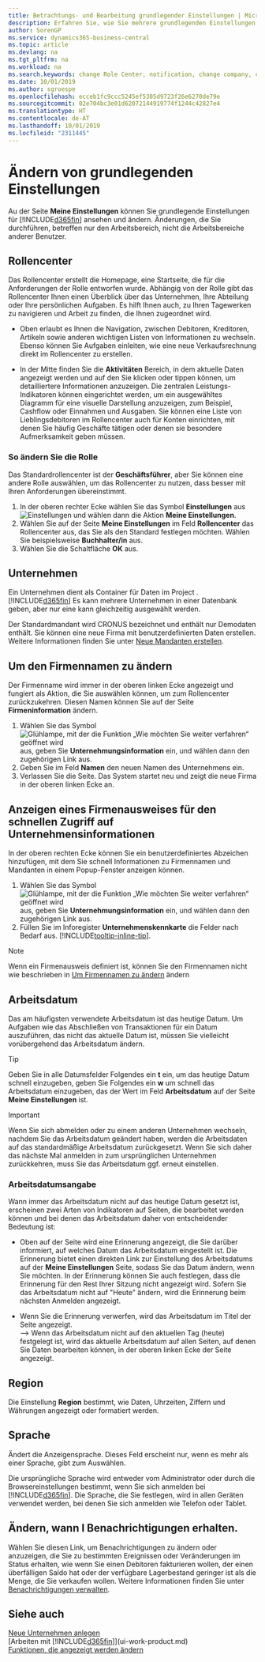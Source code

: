 ```yaml
---
title: Betrachtungs- und Bearbeitung grundlegender Einstellungen | Microsoft Docs
description: Erfahren Sie, wie Sie mehrere grundlegenden Einstellungen einrichten, zum Beispiel im Rollencenter, im Unternehmen oder im Arbeitsdatum.
author: SorenGP
ms.service: dynamics365-business-central
ms.topic: article
ms.devlang: na
ms.tgt_pltfrm: na
ms.workload: na
ms.search.keywords: change Role Center, notification, change company, change work date
ms.date: 10/01/2019
ms.author: sgroespe
ms.openlocfilehash: ecceb1fc9ccc5245ef5305d9723f26e6270de79e
ms.sourcegitcommit: 02e704bc3e01d62072144919774f1244c42827e4
ms.translationtype: HT
ms.contentlocale: de-AT
ms.lasthandoff: 10/01/2019
ms.locfileid: "2311445"
---
```

# <a name="change-basic-settings"></a>Ändern von grundlegenden Einstellungen

Au der Seite **Meine Einstellungen** können Sie grundlegende Einstellungen für [!INCLUDE[d365fin](includes/d365fin_md.md)] ansehen und ändern. Änderungen, die Sie durchführen, betreffen nur den Arbeitsbereich, nicht die Arbeitsbereiche anderer Benutzer.  

## <a name="role-center"></a> Rollencenter
Das Rollencenter erstellt die Homepage, eine Startseite, die für die Anforderungen der Rolle entworfen wurde. Abhängig von der Rolle gibt das Rollencenter Ihnen einen Überblick über das Unternehmen, Ihre Abteilung oder Ihre persönlichen Aufgaben. Es hilft Ihnen auch, zu Ihren Tagewerken zu navigieren und Arbeit zu finden, die Ihnen zugeordnet wird.

-   Oben erlaubt es Ihnen die Navigation, zwischen Debitoren, Kreditoren, Artikeln sowie anderen wichtigen Listen von Informationen zu wechseln. Ebenso können Sie Aufgaben einleiten, wie eine neue Verkaufsrechnung direkt im Rollencenter zu erstellen.

-   In der Mitte finden Sie die **Aktivitäten** Bereich, in dem aktuelle Daten angezeigt werden und auf den Sie klicken oder tippen können, um detailliertere Informationen anzuzeigen. Die zentralen Leistungs-Indikatoren können eingerichtet werden, um ein ausgewähltes Diagramm für eine visuelle Darstellung anzuzeigen, zum Beispiel, Cashflow oder Einnahmen und Ausgaben. Sie können eine Liste von Lieblingsdebitoren im Rollencenter auch für Konten einrichten, mit denen Sie häufig Geschäfte tätigen oder denen sie besondere Aufmerksamkeit geben müssen.

### <a name="to-change-the-role"></a>So ändern Sie die Rolle
Das Standardrollencenter ist der **Geschäftsführer**, aber Sie können eine andere Rolle auswählen, um das Rollencenter zu nutzen, dass besser mit Ihren Anforderungen übereinstimmt.
1. In der oberen rechter Ecke wählen Sie das Symbol **Einstellungen** aus ![Einstellungen](media/ui-experience/settings_icon_small.png "Einstellungssymbol Rollencenter") und wählen dann die Aktion **Meine Einstellungen**.
2. Wählen Sie auf der Seite **Meine Einstellungen** im Feld **Rollencenter** das Rollencenter aus, das Sie als den Standard festlegen möchten. Wählen Sie beispielsweise **Buchhalter/in** aus.
3. Wählen Sie die Schaltfläche **OK** aus.

## <a name="company"></a>Unternehmen
Ein Unternehmen dient als Container für Daten im Project .[!INCLUDE[d365fin](includes/d365fin_md.md)] Es kann mehrere Unternehmen in einer Datenbank geben, aber nur eine kann gleichzeitig ausgewählt werden.

Der Standardmandant wird CRONUS bezeichnet und enthält nur Demodaten enthält. Sie können eine neue Firma mit benutzerdefinierten Daten erstellen. Weitere Informationen finden Sie unter [Neue Mandanten erstellen](about-new-company.md).

## <a name="to-change-the-company-name"></a>Um den Firmennamen zu ändern
Der Firmenname wird immer in der oberen linken Ecke angezeigt und fungiert als Aktion, die Sie auswählen können, um zum Rollencenter zurückzukehren. Diesen Namen können Sie auf der Seite **Firmeninformation** ändern.

1. Wählen Sie das Symbol ![Glühlampe, mit der die Funktion „Wie möchten Sie weiter verfahren“ geöffnet wird](media/ui-search/search_small.png "Wie möchten Sie weiter verfahren?") aus, geben Sie **Unternehmungsinformation** ein, und wählen dann den zugehörigen Link aus.
2. Geben Sie im Feld **Namen** den neuen Namen des Unternehmens ein.
3. Verlassen Sie die Seite. Das System startet neu und zeigt die neue Firma in der oberen linken Ecke an.

## <a name="to-display-a-company-badge-for-quick-access-to-company-information"></a>Anzeigen eines Firmenausweises für den schnellen Zugriff auf Unternehmensinformationen  
In der oberen rechten Ecke können Sie ein benutzerdefiniertes Abzeichen hinzufügen, mit dem Sie schnell Informationen zu Firmennamen und Mandanten in einem Popup-Fenster anzeigen können.

1. Wählen Sie das Symbol ![Glühlampe, mit der die Funktion „Wie möchten Sie weiter verfahren“ geöffnet wird](media/ui-search/search_small.png "Wie möchten Sie weiter verfahren?") aus, geben Sie **Unternehmungsinformation** ein, und wählen dann den zugehörigen Link aus.
2. Füllen Sie im Inforegister **Unternehmenskennkarte** die Felder nach Bedarf aus. [!INCLUDE[tooltip-inline-tip](includes/tooltip-inline-tip_md.md)].

> [!NOTE]
> Wenn ein Firmenausweis definiert ist, können Sie den Firmennamen nicht wie beschrieben in [Um Firmennamen zu ändern](ui-change-basic-settings.md#to-change-the-company-name) ändern

## <a name="work-date"></a>Arbeitsdatum
Das am häufigsten verwendete Arbeitsdatum ist das heutige Datum. Um Aufgaben wie das Abschließen von Transaktionen für ein Datum auszuführen, das nicht das aktuelle Datum ist, müssen Sie vielleicht vorübergehend das Arbeitsdatum ändern.

> [!TIP]  
> Geben Sie in alle Datumsfelder Folgendes ein **t** ein, um das heutige Datum schnell einzugeben, geben Sie Folgendes ein **w** um schnell das Arbeitsdatum einzugeben, das der Wert im Feld **Arbeitsdatum** auf der Seite **Meine Einstellungen** ist.

> [!IMPORTANT]  
>  Wenn Sie sich abmelden oder zu einem anderen Unternehmen wechseln, nachdem Sie das Arbeitsdatum geändert haben, werden die Arbeitsdaten auf das standardmäßige Arbeitsdatum zurückgesetzt. Wenn Sie sich daher das nächste Mal anmelden in zum ursprünglichen Unternehmen zurückkehren, muss Sie das Arbeitsdatum ggf. erneut einstellen.

### <a name="work-date-indication"></a>Arbeitsdatumsangabe
Wann immer das Arbeitsdatum nicht auf das heutige Datum gesetzt ist, erscheinen zwei Arten von Indikatoren auf Seiten, die bearbeitet werden können und bei denen das Arbeitsdatum daher von entscheidender Bedeutung ist:

- Oben auf der Seite wird eine Erinnerung angezeigt, die Sie darüber informiert, auf welches Datum das Arbeitsdatum eingestellt ist. Die Erinnerung bietet einen direkten Link zur Einstellung des Arbeitsdatums auf der **Meine Einstellungen** Seite, sodass Sie das Datum ändern, wenn Sie möchten. In der Erinnerung können Sie auch festlegen, dass die Erinnerung für den Rest Ihrer Sitzung nicht angezeigt wird. Sofern Sie das Arbeitsdatum nicht auf "Heute" ändern, wird die Erinnerung beim nächsten Anmelden angezeigt.

- Wenn Sie die Erinnerung verwerfen, wird das Arbeitsdatum im Titel der Seite angezeigt.  
--> Wenn das Arbeitsdatum nicht auf den aktuellen Tag (heute) festgelegt ist, wird das aktuelle Arbeitsdatum auf allen Seiten, auf denen Sie Daten bearbeiten können, in der oberen linken Ecke der Seite angezeigt.

## <a name="region"></a> Region

Die Einstellung **Region** bestimmt, wie Daten, Uhrzeiten, Ziffern und Währungen angezeigt oder formatiert werden.

## <a name="language"></a> Sprache
Ändert die Anzeigensprache. Dieses Feld erscheint nur, wenn es mehr als einer Sprache, gibt zum Auswählen.

Die ursprüngliche Sprache wird entweder vom Administrator oder durch die Browsereinstellungen bestimmt, wenn Sie sich anmelden bei [!INCLUDE[d365fin](includes/d365fin_md.md)]. Die Sprache, die Sie festlegen, wird in allen Geräten verwendet werden, bei denen Sie sich anmelden wie Telefon oder Tablet.

## <a name="changing-when-i-receive-notifications"></a>Ändern, wann I Benachrichtigungen erhalten.
Wählen Sie diesen Link, um Benachrichtigungen zu ändern oder anzuzeigen, die Sie zu bestimmten Ereignissen oder Veränderungen im Status erhalten, wie wenn Sie einen Debitoren fakturieren wollen, der einen überfälligen Saldo hat oder der verfügbare Lagerbestand geringer ist als die Menge, die Sie verkaufen wollen. Weitere Informationen finden Sie unter [Benachrichtigungen verwalten](ui-smart-notifications.md).

## <a name="see-also"></a>Siehe auch
[Neue Unternehmen anlegen](about-new-company.md)  
[Arbeiten mit [!INCLUDE[d365fin](includes/d365fin_md.md)]](ui-work-product.md)  
[Funktionen, die angezeigt werden ändern](ui-experiences.md)  

